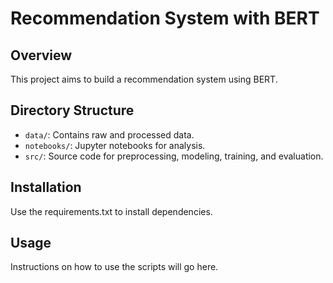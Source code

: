 # Recommendation System with BERT

## Overview
This project aims to build a recommendation system using BERT.

## Directory Structure
- `data/`: Contains raw and processed data.
- `notebooks/`: Jupyter notebooks for analysis.
- `src/`: Source code for preprocessing, modeling, training, and evaluation.

## Installation
Use the requirements.txt to install dependencies.

## Usage
Instructions on how to use the scripts will go here.
